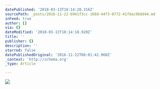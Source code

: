 ```yaml
---
datePublished: '2018-03-13T18:14:20.316Z'
sourcePath: _posts/2016-11-22-b941f3cc-168d-44f3-8772-41fdac9b8d44.md
inFeed: true
author: []
via: {}
dateModified: '2018-03-13T18:14:18.920Z'
title: ''
publisher: {}
description: ''
starred: false
datePublishedOriginal: '2016-11-22T08:01:42.960Z'
_context: 'http://schema.org'
_type: Article

---
```

![](https://the-grid-user-content.s3-us-west-2.amazonaws.com/aece6ca6-6418-4c26-8726-c23b51d216fd.jpg)